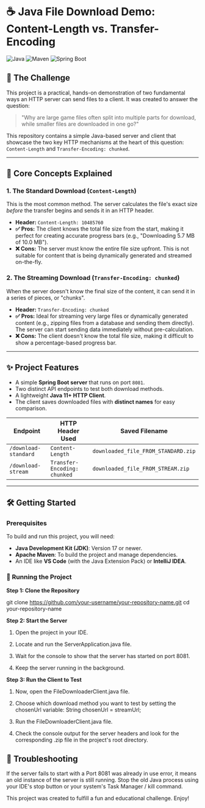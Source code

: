 # ☕ Java File Download Demo: Content-Length vs. Transfer-Encoding

![Java](https://img.shields.io/badge/Java-17+-blue?style=for-the-badge&logo=openjdk)
![Maven](https://img.shields.io/badge/Maven-3.8+-red?style=for-the-badge&logo=apache-maven)
![Spring Boot](https://img.shields.io/badge/Spring_Boot-3.2.0-green?style=for-the-badge&logo=spring)

## 🎯 The Challenge

This project is a practical, hands-on demonstration of two fundamental ways an HTTP server can send files to a client. It was created to answer the question:

> "Why are large game files often split into multiple parts for download, while smaller files are downloaded in one go?"

This repository contains a simple Java-based server and client that showcase the two key HTTP mechanisms at the heart of this question: `Content-Length` and `Transfer-Encoding: chunked`.

---

## 🔬 Core Concepts Explained

### 1. The Standard Download (`Content-Length`)

This is the most common method. The server calculates the file's exact size *before* the transfer begins and sends it in an HTTP header.

-   **Header:** `Content-Length: 10485760`
-   **✅ Pros:** The client knows the total file size from the start, making it perfect for creating accurate progress bars (e.g., "Downloading 5.7 MB of 10.0 MB").
-   **❌ Cons:** The server must know the entire file size upfront. This is not suitable for content that is being dynamically generated and streamed on-the-fly.

### 2. The Streaming Download (`Transfer-Encoding: chunked`)

When the server doesn't know the final size of the content, it can send it in a series of pieces, or "chunks".

-   **Header:** `Transfer-Encoding: chunked`
-   **✅ Pros:** Ideal for streaming very large files or dynamically generated content (e.g., zipping files from a database and sending them directly). The server can start sending data immediately without pre-calculation.
-   **❌ Cons:** The client doesn't know the total file size, making it difficult to show a percentage-based progress bar.

---

## ✨ Project Features

*   A simple **Spring Boot server** that runs on port `8081`.
*   Two distinct API endpoints to test both download methods.
*   A lightweight **Java 11+ HTTP Client**.
*   The client saves downloaded files with **distinct names** for easy comparison.

| Endpoint             | HTTP Header Used              | Saved Filename                        |
| -------------------- | ----------------------------- | ------------------------------------- |
| `/download-standard` | `Content-Length`              | `downloaded_file_FROM_STANDARD.zip`   |
| `/download-stream`   | `Transfer-Encoding: chunked`  | `downloaded_file_FROM_STREAM.zip`     |

---

## 🛠️ Getting Started

### Prerequisites

To build and run this project, you will need:
-   **Java Development Kit (JDK)**: Version 17 or newer.
-   **Apache Maven**: To build the project and manage dependencies.
-   An IDE like **VS Code** (with the Java Extension Pack) or **IntelliJ IDEA**.

### 🚀 Running the Project

**Step 1: Clone the Repository**

git clone https://github.com/your-username/your-repository-name.git
cd your-repository-name

**Step 2: Start the Server**

1. Open the project in your IDE.

2. Locate and run the ServerApplication.java file.

3. Wait for the console to show that the server has started on port 8081.

4. Keep the server running in the background.

**Step 3: Run the Client to Test**

1. Now, open the FileDownloaderClient.java file.

2. Choose which download method you want to test by setting the chosenUrl variable: String chosenUrl = streamUrl;

3. Run the FileDownloaderClient.java file.

4. Check the console output for the server headers and look for the corresponding .zip file in the project's root directory.

## 🚨 Troubleshooting

If the server fails to start with a Port 8081 was already in use error, it means an old instance of the server is still running. Stop the old Java process using your IDE's stop button or your system's Task Manager / kill command.

This project was created to fulfill a fun and educational challenge. Enjoy!
